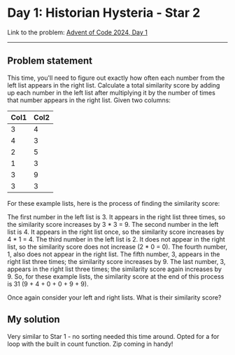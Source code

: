 # Day 1: Historian Hysteria - Star 2
Link to the problem: [Advent of Code 2024, Day 1](https://adventofcode.com/2024/day/1)

 ---
## Problem statement
This time, you'll need to figure out exactly how often each number from the left list appears in the right list. Calculate a total similarity score by adding up each number in the left list after multiplying it by the number of times that number appears in the right list.
Given two columns:

| Col1    | Col2 |
| -------- | ------- |
| 3  | 4 |
| 4  | 3 |
| 2  | 5 |
| 1  | 3 |
| 3  | 9 |
| 3  | 3 |

For these example lists, here is the process of finding the similarity score:

The first number in the left list is 3. It appears in the right list three times, so the similarity score increases by 3 * 3 = 9.
The second number in the left list is 4. It appears in the right list once, so the similarity score increases by 4 * 1 = 4.
The third number in the left list is 2. It does not appear in the right list, so the similarity score does not increase (2 * 0 = 0).
The fourth number, 1, also does not appear in the right list.
The fifth number, 3, appears in the right list three times; the similarity score increases by 9.
The last number, 3, appears in the right list three times; the similarity score again increases by 9.
So, for these example lists, the similarity score at the end of this process is 31 (9 + 4 + 0 + 0 + 9 + 9).

Once again consider your left and right lists. What is their similarity score?

 ## My solution
 Very similar to Star 1 - no sorting needed this time around. Opted for a for loop with the built in count function. Zip coming in handy!